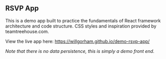 ## RSVP App

This is a demo app built to practice the fundamentals of React framework architecture and code structure. CSS styles and inspiration provided by teamtreehouse.com.

View the live app here: https://willgorham.github.io/demo-rsvp-app/

*Note that there is no data persistence, this is simply a demo front end.*
